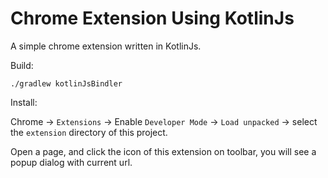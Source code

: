 Chrome Extension Using KotlinJs
================================

A simple chrome extension written in KotlinJs.

Build:

```
./gradlew kotlinJsBindler
```

Install:

Chrome -> `Extensions` -> Enable `Developer Mode` -> `Load unpacked` -> select the `extension` directory of this project.

Open a page, and click the icon of this extension on toolbar, you will see a popup dialog with current url.